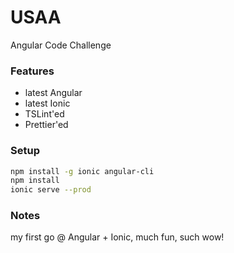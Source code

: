 # USAA

Angular Code Challenge

### Features

- latest Angular
- latest Ionic
- TSLint'ed
- Prettier'ed

### Setup

```bash
npm install -g ionic angular-cli
npm install
ionic serve --prod
```

### Notes

my first go @ Angular + Ionic, much fun, such wow!
